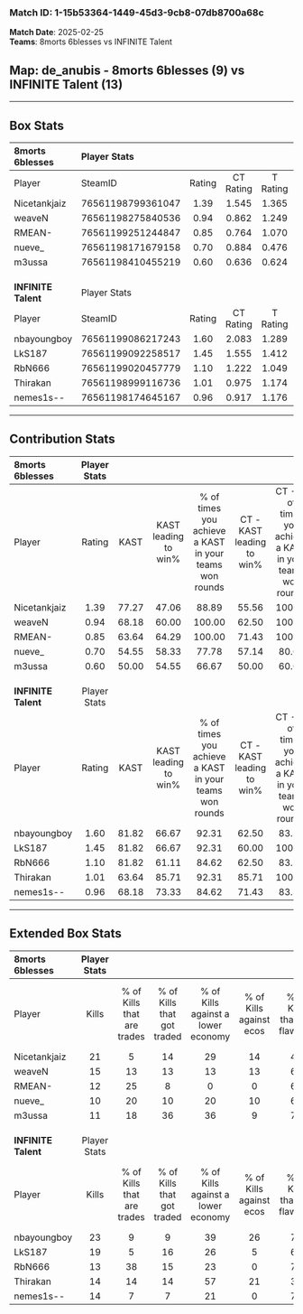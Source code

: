 ### Match ID: 1-15b53364-1449-45d3-9cb8-07db8700a68c  
**Match Date**: 2025-02-25  
**Teams**: 8morts 6blesses vs INFINITE Talent  

## **Map**: de_anubis - 8morts 6blesses (9) vs INFINITE Talent (13)  
---  

## Box Stats  

| **8morts 6blesses** | Player Stats      |        |           |          |       |       |       |         |        |      |     |
| :- | :- | :-: | :-: | :-: | :-: | :-: | :-: | :-: | :-: | :-: | :-: |
| Player              | SteamID           | Rating | CT Rating | T Rating | KAST  |  ADR  | Kills | Assists | Deaths | K/D  | HS% |
| Nicetankjaiz        | 76561198799361047 |  1.39  |   1.545   |  1.365   | 77.27 | 90.2  |  21   |    3    |   15   | 1.40 | 42  |
| weaveN              | 76561198275840536 |  0.94  |   0.862   |  1.249   | 68.18 | 71.9  |  15   |    5    |   19   | 0.79 | 20  |
| RMEAN-              | 76561199251244847 |  0.85  |   0.764   |  1.070   | 63.64 | 66.1  |  12   |    2    |   15   | 0.80 | 50  |
| nueve_              | 76561198171679158 |  0.70  |   0.884   |  0.476   | 54.55 | 72.4  |  10   |    5    |   17   | 0.59 | 40  |
| m3ussa              | 76561198410455219 |  0.60  |   0.636   |  0.624   | 50.00 | 48.0  |  11   |    1    |   17   | 0.65 | 36  |
|                     |                   |        |           |          |       |       |       |         |        |      |     |
|                     |                   |        |           |          |       |       |       |         |        |      |     |
|                     |                   |        |           |          |       |       |       |         |        |      |     |
| **INFINITE Talent** | Player Stats      |        |           |          |       |       |       |         |        |      |     |
| Player              | SteamID           | Rating | CT Rating | T Rating | KAST  |  ADR  | Kills | Assists | Deaths | K/D  | HS% |
| nbayoungboy         | 76561199086217243 |  1.60  |   2.083   |  1.289   | 81.82 | 114.2 |  23   |    8    |   15   | 1.53 | 69  |
| LkS187              | 76561199092258517 |  1.45  |   1.555   |  1.412   | 81.82 | 84.4  |  19   |    9    |   11   | 1.73 | 36  |
| RbN666              | 76561199020457779 |  1.10  |   1.222   |  1.049   | 81.82 | 72.1  |  13   |    4    |   13   | 1.00 | 53  |
| Thirakan            | 76561198999116736 |  1.01  |   0.975   |  1.174   | 63.64 | 71.6  |  14   |    4    |   13   | 1.08 | 42  |
| nemes1s--           | 76561198174645167 |  0.96  |   0.917   |  1.176   | 68.18 | 75.5  |  14   |    5    |   17   | 0.82 | 35  |
---  

## Contribution Stats  

| **8morts 6blesses** | Player Stats |       |                      |                                                        |                           |                                                             |                          |                                                            |
| :- | :-: | :-: | :-: | :-: | :-: | :-: | :-: | :-: |
| Player              |    Rating    | KAST  | KAST leading to win% | % of times you achieve a KAST in your teams won rounds | CT - KAST leading to win% | CT - % of times you achieve a KAST in your teams won rounds | T - KAST leading to win% | T - % of times you achieve a KAST in your teams won rounds |
| Nicetankjaiz        |     1.39     | 77.27 |        47.06         |                         88.89                          |           55.56           |                           100.00                            |          37.50           |                           75.00                            |
| weaveN              |     0.94     | 68.18 |        60.00         |                         100.00                         |           62.50           |                           100.00                            |          57.14           |                           100.00                           |
| RMEAN-              |     0.85     | 63.64 |        64.29         |                         100.00                         |           71.43           |                           100.00                            |          57.14           |                           100.00                           |
| nueve_              |     0.70     | 54.55 |        58.33         |                         77.78                          |           57.14           |                            80.00                            |          60.00           |                           75.00                            |
| m3ussa              |     0.60     | 50.00 |        54.55         |                         66.67                          |           50.00           |                            60.00                            |          60.00           |                           75.00                            |
|                     |              |       |                      |                                                        |                           |                                                             |                          |                                                            |
|                     |              |       |                      |                                                        |                           |                                                             |                          |                                                            |
|                     |              |       |                      |                                                        |                           |                                                             |                          |                                                            |
| **INFINITE Talent** | Player Stats |       |                      |                                                        |                           |                                                             |                          |                                                            |
| Player              |    Rating    | KAST  | KAST leading to win% | % of times you achieve a KAST in your teams won rounds | CT - KAST leading to win% | CT - % of times you achieve a KAST in your teams won rounds | T - KAST leading to win% | T - % of times you achieve a KAST in your teams won rounds |
| nbayoungboy         |     1.60     | 81.82 |        66.67         |                         92.31                          |           62.50           |                            83.33                            |          70.00           |                           100.00                           |
| LkS187              |     1.45     | 81.82 |        66.67         |                         92.31                          |           60.00           |                           100.00                            |          75.00           |                           85.71                            |
| RbN666              |     1.10     | 81.82 |        61.11         |                         84.62                          |           62.50           |                            83.33                            |          60.00           |                           85.71                            |
| Thirakan            |     1.01     | 63.64 |        85.71         |                         92.31                          |           85.71           |                           100.00                            |          85.71           |                           85.71                            |
| nemes1s--           |     0.96     | 68.18 |        73.33         |                         84.62                          |           71.43           |                            83.33                            |          75.00           |                           85.71                            |
---  

## Extended Box Stats  

| **8morts 6blesses** | Player Stats |                            |                            |                                    |                         |                              |                                 |        |                             |                                     |                          |                               |                            |
| :- | :-: | :-: | :-: | :-: | :-: | :-: | :-: | :-: | :-: | :-: | :-: | :-: | :-: |
| Player              |    Kills     | % of Kills that are trades | % of Kills that got traded | % of Kills against a lower economy | % of Kills against ecos | % of Kills that are flawless | % of Kills that are close duels | Deaths | % of Deaths that get traded | % of Deaths against a lower economy | % of Deaths against ecos | % of Deaths that are flawless | % of Deaths that are close |
| Nicetankjaiz        |      21      |             5              |             14             |                 29                 |           14            |              48              |               14                |   15   |             20              |                 13                  |            7             |              53               |             0              |
| weaveN              |      15      |             13             |             13             |                 13                 |           13            |              67              |                0                |   19   |             21              |                 16                  |            5             |              84               |             5              |
| RMEAN-              |      12      |             25             |             8              |                 0                  |            0            |              67              |                8                |   15   |             13              |                 13                  |            7             |              73               |             0              |
| nueve_              |      10      |             20             |             10             |                 20                 |           10            |              60              |               10                |   17   |              0              |                 24                  |            12            |              53               |             6              |
| m3ussa              |      11      |             18             |             36             |                 36                 |            9            |              73              |                0                |   17   |              6              |                 18                  |            6             |              65               |             0              |
|                     |              |                            |                            |                                    |                         |                              |                                 |        |                             |                                     |                          |                               |                            |
|                     |              |                            |                            |                                    |                         |                              |                                 |        |                             |                                     |                          |                               |                            |
|                     |              |                            |                            |                                    |                         |                              |                                 |        |                             |                                     |                          |                               |                            |
| **INFINITE Talent** | Player Stats |                            |                            |                                    |                         |                              |                                 |        |                             |                                     |                          |                               |                            |
| Player              |    Kills     | % of Kills that are trades | % of Kills that got traded | % of Kills against a lower economy | % of Kills against ecos | % of Kills that are flawless | % of Kills that are close duels | Deaths | % of Deaths that get traded | % of Deaths against a lower economy | % of Deaths against ecos | % of Deaths that are flawless | % of Deaths that are close |
| nbayoungboy         |      23      |             9              |             9              |                 39                 |           26            |              70              |                0                |   15   |             13              |                 20                  |            0             |              47               |             13             |
| LkS187              |      19      |             5              |             16             |                 26                 |            5            |              68              |                0                |   11   |              9              |                 18                  |            0             |              73               |             0              |
| RbN666              |      13      |             38             |             15             |                 23                 |            0            |              77              |                0                |   13   |              8              |                 15                  |            0             |              62               |             0              |
| Thirakan            |      14      |             14             |             14             |                 57                 |           21            |              36              |                7                |   13   |             23              |                 15                  |            0             |              54               |             8              |
| nemes1s--           |      14      |             7              |             7              |                 21                 |            0            |              79              |                7                |   17   |             24              |                 18                  |            0             |              71               |             12             |
